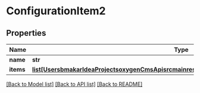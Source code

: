 # ConfigurationItem2

## Properties
Name | Type | Description | Notes
------------ | ------------- | ------------- | -------------
**name** | **str** |  | [optional] 
**items** | [**list[UsersbmakarIdeaProjectsoxygenCmsApisrcmainresourcesstaticprivatecomponentsitemYamlItem]**](UsersbmakarIdeaProjectsoxygenCmsApisrcmainresourcesstaticprivatecomponentsitemYamlItem.md) |  | [optional] 

[[Back to Model list]](../README.md#documentation-for-models) [[Back to API list]](../README.md#documentation-for-api-endpoints) [[Back to README]](../README.md)

